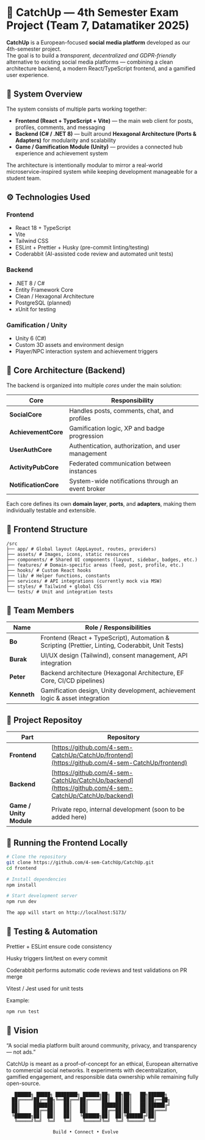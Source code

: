 # 🪩 CatchUp — 4th Semester Exam Project (Team 7, Datamatiker 2025)

**CatchUp** is a European-focused **social media platform** developed as our 4th-semester project.  
The goal is to build a *transparent, decentralized and GDPR-friendly* alternative to existing social media platforms — combining a clean architecture backend, a modern React/TypeScript frontend, and a gamified user experience.


## 🧱 System Overview

The system consists of multiple parts working together:

- **Frontend (React + TypeScript + Vite)** — the main web client for posts, profiles, comments, and messaging  
- **Backend (C# / .NET 8)** — built around **Hexagonal Architecture (Ports & Adapters)** for modularity and scalability  
- **Game / Gamification Module (Unity)** — provides a connected hub experience and achievement system  

The architecture is intentionally modular to mirror a real-world microservice-inspired system while keeping development manageable for a student team.


## ⚙️ Technologies Used

### Frontend  
- React 18 + TypeScript  
- Vite  
- Tailwind CSS 
- ESLint + Prettier + Husky (pre-commit linting/testing)  
- Coderabbit (AI-assisted code review and automated unit tests)  

### Backend  
- .NET 8 / C#  
- Entity Framework Core  
- Clean / Hexagonal Architecture  
- PostgreSQL (planned)  
- xUnit for testing  

### Gamification / Unity  
- Unity 6 (C#)  
- Custom 3D assets and environment design  
- Player/NPC interaction system and achievement triggers  

## 🧩 Core Architecture (Backend)

The backend is organized into multiple *cores* under the main solution:

| Core | Responsibility |
|------|----------------|
| **SocialCore** | Handles posts, comments, chat, and profiles |
| **AchievementCore** | Gamification logic, XP and badge progression |
| **UserAuthCore** | Authentication, authorization, and user management |
| **ActivityPubCore** | Federated communication between instances |
| **NotificationCore** | System-wide notifications through an event broker |

Each core defines its own **domain layer**, **ports**, and **adapters**, making them individually testable and extensible.



## 🧠 Frontend Structure
```
/src
├── app/ # Global layout (AppLayout, routes, providers)
├── assets/ # Images, icons, static resources
├── components/ # Shared UI components (layout, sidebar, badges, etc.)
├── features/ # Domain-specific areas (feed, post, profile, etc.)
├── hooks/ # Custom React hooks
├── lib/ # Helper functions, constants
├── services/ # API integrations (currently mock via MSW)
├── styles/ # Tailwind + global CSS
└── tests/ # Unit and integration tests
```

## 👥 Team Members

| Name | Role / Responsibilities |
|------|--------------------------|
| **Bo** | Frontend (React + TypeScript), Automation & Scripting (Prettier, Linting, Coderabbit, Unit Tests) |
| **Burak** | UI/UX design (Tailwind), consent management, API integration |
| **Peter** | Backend architecture (Hexagonal Architecture, EF Core, CI/CD pipelines) |
| **Kenneth** | Gamification design, Unity development, achievement logic & asset integration |


## 📁 Project Repositoy

| Part | Repository |
|------|-------------|
| **Frontend** | [https://github.com/4-sem-CatchUp/CatchUp/frontend](https://github.com/4-sem-CatchUp/frontend) |
| **Backend** | [https://github.com/4-sem-CatchUp/CatchUp/backend](https://github.com/4-sem-CatchUp/CatchUp/backend) |
| **Game / Unity Module** | Private repo, internal development (soon to be added here) |


## 🚀 Running the Frontend Locally

```bash
# Clone the repository
git clone https://github.com/4-sem-CatchUp/CatchUp.git
cd frontend

# Install dependencies
npm install

# Start development server
npm run dev

The app will start on http://localhost:5173/
```

## 🧪 Testing & Automation

Prettier + ESLint ensure code consistency

Husky triggers lint/test on every commit

Coderabbit performs automatic code reviews and test validations on PR merge

Vitest / Jest used for unit tests

Example:

```bash
npm run test
```

## 🧭 Vision

“A social media platform built around community, privacy, and transparency — not ads.”

CatchUp is meant as a proof-of-concept for an ethical, European alternative to commercial social networks.
It experiments with decentralization, gamified engagement, and responsible data ownership while remaining fully open-source.

```
   ██████╗ █████╗ ████████╗ ██████╗██╗  ██╗██╗   ██╗██████╗ 
  ██╔════╝██╔══██╗╚══██╔══╝██╔════╝██║  ██║██║   ██║██╔══██╗
  ██║     ███████║   ██║   ██║     ███████║██║   ██║██████╔╝
  ██║     ██╔══██║   ██║   ██║     ██╔══██║██║   ██║██╔═══╝ 
  ╚██████╗██║  ██║   ██║   ╚██████╗██║  ██║╚██████╔╝██║     
   ╚═════╝╚═╝  ╚═╝   ╚═╝    ╚═════╝╚═╝  ╚═╝ ╚═════╝ ╚═╝     

                 Build • Connect • Evolve
```